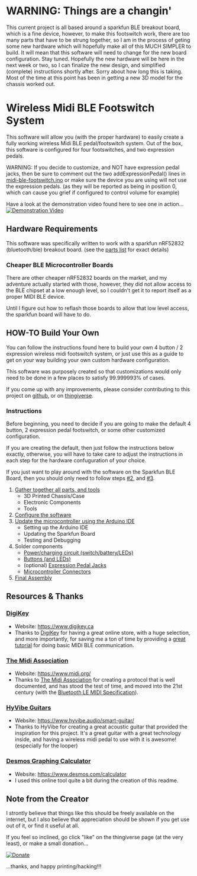 # WARNING: Things are a changin'

This current project is all based around a sparkfun BLE breakout board, which is a fine device, however, to make this footswitch work, there are too many parts that have to be strung together, so I am in the process of geting some new hardware which will hopefully make all of this MUCH SIMPLER to build.  It will mean that this software will need to change for the new board configuration.  Stay tuned.  Hopefully the new hardware will be here in the next week or two, so I can finalize the new design, and simplified (complete) instructions shortly after.  Sorry about how long this is taking.  Most of the time at this point has been in getting a new 3D model for the chassis worked out.

# Wireless Midi BLE Footswitch System

This software will allow you (with the proper hardware) to easily create a fully working wireless Midi BLE pedal/footswitch system.  Out of the box, this software is configured for four footswitches, and two expression pedals.

WARNING: If you decide to customize, and NOT have expression pedal jacks, then be sure to comment out the two addExpressionPedal() lines in [midi-ble-footswitch.ino](midi-ble-footswitch.ino) or make sure the device you are using will not use the expression pedals.  (as they will be reported as being in position 0, which can cause you grief if configured to control volume for example)

Have a look at the demonstration video found here to see one in action...
[![Demonstration Video](http://img.youtube.com/vi/HWy88jRTAKY/0.jpg)](http://www.youtube.com/watch?v=HWy88jRTAKY)


## Hardware Requirements

This software was specifically written to work with a sparkfun nRF52832 (bluetooth/ble) breakout board.  (see the [parts list](README/parts-list.md) for exact details)

### Cheaper BLE Microcontroller Boards

There are other cheaper nRF52832 boards on the market, and my adventure actually started with those, however, they did not allow access to the BLE chipset at a low enough level, so I couldn't get it to report itself as a proper MIDI BLE device.

Until I figure out how to reflash those boards to allow that low level access, the sparkfun board will have to do.


## HOW-TO Build Your Own

You can follow the instructions found here to build your own 4 button / 2 expression wireless midi footswitch system, or just use this as a guide to get on your way building your own custom hardware configuration.

This software was purposely created so that customizations would only need to be done in a few places to satisfy 99.999993% of cases.

If you come up with any improvements, please consider contributing to this project on [github](https://github.com/danny6869/midi-ble-footswitch), or on [thingiverse](https://www.thingiverse.com/thing:4134488).

### Instructions

Before beginning, you need to decide if you are going to make the default 4 button, 2 expression pedal footswitch, or some other customized configuration.

If you are creating the default, then just follow the instructions below exactly, otherwise, you will have to take care to adjust the instructions in each step for the hardware confuguration of your choice.

If you just want to play around with the software on the Sparkfun BLE Board, then you should only need to follow steps [#2](README/software-configuration.md), and [#3](README/updating-the-microcontroller.md).

1. [Gather together all parts, and tools](README/parts-list.md)
   - 3D Printed Chassis/Case
   - Electronic Components
   - Tools
2. [Configure the software](README/software-configuration.md)
3. [Update the microcontroller using the Arduino IDE](README/updating-the-microcontroller.md)
   - Setting up the Arduino IDE
   - Updating the Sparkfun Board
   - Testing and Debugging
4. Solder components
   - [Power/charging circuit (switch/battery/LEDs)](README/howto-solder-power-and-charging-circuit.md)
   - [Buttons (and LEDs)](README/howto-solder-button-circuit.md)
   - (optional) [Expression Pedal Jacks](README/howto-solder-expression-pedal-jacks.md)
   - [Microcontroller Connectors](README/howto-solder-microcontroller-board.md)
5. [Final Assembly](README/final-assembly.md)

## Resources & Thanks

### [DigiKey](https://www.digikey.ca)

- Website: https://www.digikey.ca
- Thanks to [DigiKey](https://www.digikey.ca) for having a great online store, with
  a huge selection, and more importantly, for saving me a ton of time by providing
  a [great tutorial](https://www.digikey.ca/en/maker/projects/midi-ble-tutorial/6964435cd2854ed1856aeb7b177312c3)
  for doing basic MIDI BLE communication.

### [The Midi Association](https://www.midi.org/)

- Website: https://www.midi.org/
- Thanks to [The Midi Association](https://www.midi.org/) for creating a protocol
that is well documented, and has stood the test of time, and moved into the 21st
century (with the [Bluetooth LE MIDI Specification](https://www.midi.org/specifications/item/bluetooth-le-midi)).

### [HyVibe Guitars](https://www.hyvibe.audio/smart-guitar/)

- Website: https://www.hyvibe.audio/smart-guitar/
- Thanks to HyVibe for creating a great acoustic guitar that provided the inspiration for this project.  It's a great guitar with a great technology inside, and having a wireless midi pedal to use with it is awesome!  (especially for the looper)

### [Desmos Graphing Calculator](https://www.desmos.com/calculator)
- Website: https://www.desmos.com/calculator
- I used this online tool quite a bit during the creation of this readme.

## Note from the Creator

I strontly believe that things like this should be freely available on the internet, but I also believe that appreciation should be shown if you get use out of it, or find it useful at all.

If you feel so inclined, go click "like" on the thingiverse page (at the very least), or make a small donation...

[![Donate](https://www.paypalobjects.com/en_US/i/btn/btn_donateCC_LG.gif)](https://www.paypal.com/cgi-bin/webscr?cmd=_s-xclick&hosted_button_id=QGM9ZGJDVFDEA)

...thanks, and happy printing/hacking!!!

